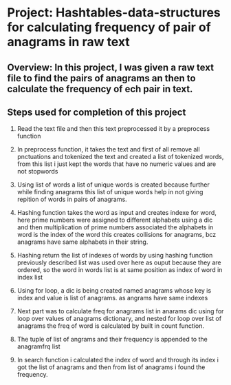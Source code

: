 # Project: Hashtables-data-structures for calculating frequency of pair of anagrams in raw text

## Overview: In this project, I was given a raw text file to find the pairs of anagrams an then to calculate the frequency of ech pair in text.

## Steps used for completion of this project

1. Read the text file and then this text preprocessed it by a preprocess function

2. In preprocess function, it takes the text and first of all remove all pnctuations and
tokenized the text and created a list of tokenized words, from this list i just kept the words
that have no numeric values and are not stopwords

3. Using list of words a list of unique words is created because further while finding
anagrams this list of unique words  help in not giving repition of words in pairs of anagrams.

4. Hashing function takes the word as input and creates  indexe for word,
here prime numbers were assigned to different alphabets using a dic and 
then multiplication of prime numbers associated the alphabets in word is the index of the word
this creates collisions for anagrams, bcz anagrams have same alphabets in their string.

5. Hashing return the list of indexes of words by using hashing function previously described
list was used over here as ouput because they are ordered, so the word in words list is at same position 
as index of word in index list

6. Using for loop, a dic is being created named anagrams whose key is index and value is list of anagrams.
as angrams have same indexes

7. Next part was to calculate freq for  anagrams list in anarams dic
using for loop over values of anagrams dictionary, and  nested for loop over list of anagrams
the freq of word is calculated by built in count function.

8. The  tuple of list of angrams and their frequency is appended to the anagramfrq list

9. In search function i calculated the index of word and through its index i got the 
list of anagrams and then from list of anagrams i found the frequency.
